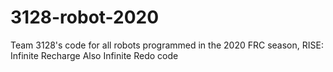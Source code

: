 # 3128-robot-2020
Team 3128's code for all robots programmed in the 2020 FRC season, RISE: Infinite Recharge
Also Infinite Redo code
